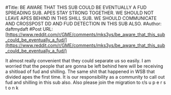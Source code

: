 #Title: BE AWARE THAT THIS SUB COULD BE EVENTUALLY A FUD SPREADING SUB. APES STAY STRONG TOGETHER. WE SHOULD NOT LEAVE APES BEHIND IN THIS SHILL SUB. WE SHOULD COMMUNICATE AND CROSSPOST DD AND FUD DETECTION IN THIS SUB ALSO.
#Author: daftmydaft
#Post URL: [https://www.reddit.com/r/GME/comments/mks3ys/be_aware_that_this_sub_could_be_eventually_a_fud/](https://www.reddit.com/r/GME/comments/mks3ys/be_aware_that_this_sub_could_be_eventually_a_fud/)


It almost really convenient that they could separate us so easily. I am worried that the people that are gonna be left behind here will be receiving a shitload of fud and shilling. The same shit that happened in WSB that divided apes the first time. It is our responsibility as a community to call out fud and shilling in this sub also.
Also please join the migration to r/s u p e r s t o n k